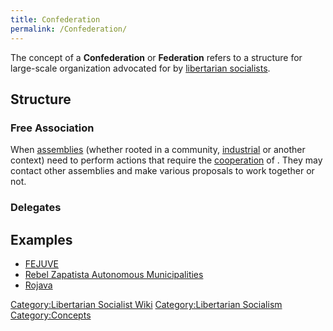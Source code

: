 ```yaml
---
title: Confederation
permalink: /Confederation/
---
```


The concept of a **Confederation** or **Federation** refers to a
structure for large-scale organization advocated for by [libertarian
socialists](Libertarian_Socialism.md "wikilink").

## Structure

### Free Association

When [assemblies](Democratic_Assembly.md "wikilink") (whether rooted in a
community, [industrial](Workers'_Self-Management.md "wikilink") or another
context) need to perform actions that require the
[cooperation](Mutual_Aid.md "wikilink") of . They may contact other
assemblies and make various proposals to work together or not.

### Delegates

## Examples

- [FEJUVE](FEJUVE.md "wikilink")
- [Rebel Zapatista Autonomous
  Municipalities](Rebel_Zapatista_Autonomous_Municipalities.md "wikilink")
- [Rojava](Rojava.md "wikilink")

[Category:Libertarian Socialist
Wiki](Category:Libertarian_Socialist_Wiki.md "wikilink")
[Category:Libertarian
Socialism](Category:Libertarian_Socialism.md "wikilink")
[Category:Concepts](Category:Concepts.md "wikilink")